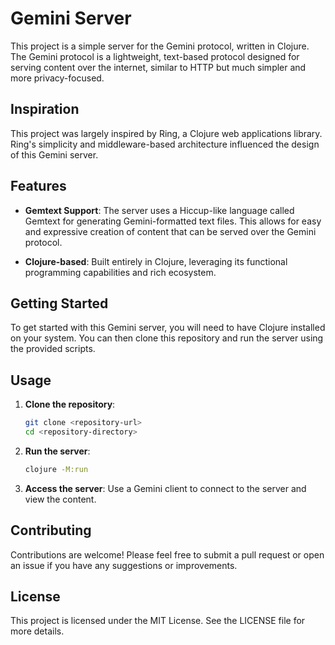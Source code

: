 # Gemini Server

This project is a simple server for the Gemini protocol, written in Clojure. The Gemini protocol is a lightweight, text-based protocol designed for serving content over the internet, similar to HTTP but much simpler and more privacy-focused.

## Inspiration

This project was largely inspired by Ring, a Clojure web applications library. Ring's simplicity and middleware-based architecture influenced the design of this Gemini server.

## Features

- **Gemtext Support**: The server uses a Hiccup-like language called Gemtext for generating Gemini-formatted text files. This allows for easy and expressive creation of content that can be served over the Gemini protocol.

- **Clojure-based**: Built entirely in Clojure, leveraging its functional programming capabilities and rich ecosystem.

## Getting Started

To get started with this Gemini server, you will need to have Clojure installed on your system. You can then clone this repository and run the server using the provided scripts.

## Usage

1. **Clone the repository**:
   ```bash
   git clone <repository-url>
   cd <repository-directory>
   ```

2. **Run the server**:
   ```bash
   clojure -M:run
   ```

3. **Access the server**: Use a Gemini client to connect to the server and view the content.

## Contributing

Contributions are welcome! Please feel free to submit a pull request or open an issue if you have any suggestions or improvements.

## License

This project is licensed under the MIT License. See the LICENSE file for more details.
